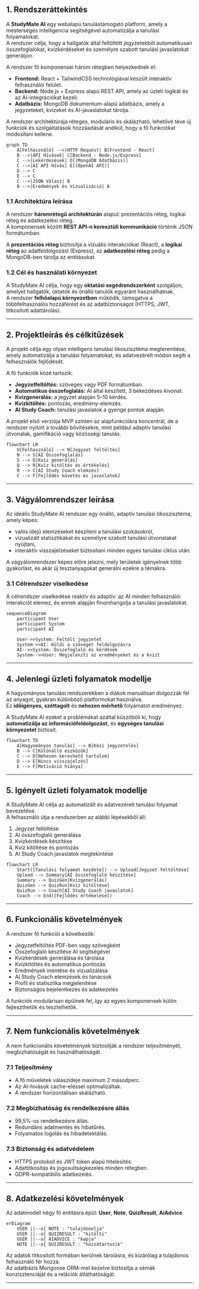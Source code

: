 
## 1. Rendszeráttekintés

A **StudyMate AI** egy webalapú tanulástámogató platform, amely a mesterséges intelligencia segítségével automatizálja a tanulási folyamatokat.  
A rendszer célja, hogy a hallgatók által feltöltött jegyzetekből automatikusan összefoglalókat, kvízkérdéseket és személyre szabott tanulási javaslatokat generáljon.

A rendszer fő komponensei három rétegben helyezkednek el:

- **Frontend:** React + TailwindCSS technológiával készült interaktív felhasználói felület.
- **Backend:** Node.js + Express alapú REST API, amely az üzleti logikát és az AI-integrációkat kezeli.
- **Adatbázis:** MongoDB dokumentum-alapú adatbázis, amely a jegyzeteket, kvízeket és AI-javaslatokat tárolja.

A rendszer architektúrája réteges, moduláris és skálázható, lehetővé téve új funkciók és szolgáltatások hozzáadását anélkül, hogy a fő funkciókat módosítani kellene.

```mermaid
graph TD
    A[Felhasználó] -->|HTTP Request| B[Frontend - React]
    B -->|API Hívások| C[Backend - Node.js/Express]
    C -->|Lekérdezések| D[(MongoDB Adatbázis)]
    C -->|AI API Hívás| E[(OpenAI API)]
    D --> C
    E --> C
    C -->|JSON Válasz| B
    B -->|Eredmények és Vizualizáció| A
```

### 1.1 Architektúra leírása

A rendszer **háromrétegű architektúrán** alapul: prezentációs réteg, logikai réteg és adatkezelési réteg.  
A komponensek között **REST API-n keresztüli kommunikáció** történik JSON formátumban.

A **prezentációs réteg** biztosítja a vizuális interakciókat (React), a **logikai réteg** az adatfeldolgozást (Express), az **adatkezelési réteg** pedig a MongoDB-ben tárolja az entitásokat.

### 1.2 Cél és használati környezet

A StudyMate AI célja, hogy egy **oktatási segédrendszerként** szolgáljon, amelyet hallgatók, oktatók és önálló tanulók egyaránt használhatnak.  
A rendszer **felhőalapú környezetben** működik, támogatva a többfelhasználós hozzáférést és az adatbiztonságot (HTTPS, JWT, titkosított adattárolás).

---

## 2. Projektleírás és célkitűzések

A projekt célja egy olyan intelligens tanulási ökoszisztéma megteremtése, amely automatizálja a tanulási folyamatokat, és adatvezérelt módon segíti a felhasználók fejlődését.

A fő funkciók közé tartozik:

- **Jegyzetfeltöltés:** szöveges vagy PDF formátumban.
- **Automatikus összefoglalás:** AI által készített, 3 bekezdéses kivonat.
- **Kvízgenerálás:** a jegyzet alapján 5–10 kérdés.
- **Kvízkitöltés:** pontozás, eredmény-elemzés.
- **AI Study Coach:** tanulási javaslatok a gyenge pontok alapján.

A projekt első verziója MVP szinten az alapfunkciókra koncentrál, de a rendszer nyitott a további bővítésekre, mint például adaptív tanulási útvonalak, gamifikáció vagy közösségi tanulás.

```mermaid
flowchart LR
    U[Felhasználó] --> N[Jegyzet feltöltés]
    N --> S[AI Összefoglalás]
    S --> Q[Kvíz generálás]
    Q --> R[Kvíz kitöltés és értékelés]
    R --> C[AI Study Coach elemzés]
    C --> F[Fejlődés követés és javaslatok]
```

---

## 3. Vágyálomrendszer leírása

Az ideális StudyMate AI rendszer egy önálló, adaptív tanulási ökoszisztéma, amely képes:

- valós idejű elemzéseket készíteni a tanulási szokásokról,
- vizualizált statisztikákat és személyre szabott tanulási útvonalakat nyújtani,
- interaktív visszajelzéseket biztosítani minden egyes tanulási ciklus után.

A vágyálomrendszer képes előre jelezni, mely területek igényelnek több gyakorlást, és akár új tesztanyagokat generálni ezekre a témákra.

### 3.1 Célrendszer viselkedése

A célrendszer viselkedése reaktív és adaptív: az AI minden felhasználói interakciót elemez, és ennek alapján finomhangolja a tanulási javaslatokat.

```mermaid
sequenceDiagram
    participant User
    participant System
    participant AI

    User->>System: Feltölt jegyzetet
    System->>AI: Küldi a szöveget feldolgozásra
    AI-->>System: Összefoglaló és kérdések
    System-->>User: Megjeleníti az eredményeket és a kvízt
```

---

## 4. Jelenlegi üzleti folyamatok modellje

A hagyományos tanulási rendszerekben a diákok manuálisan dolgozzák fel az anyagot, gyakran különböző platformokat használva.  
Ez **időigényes, széttagolt** és **nehezen mérhető** folyamatot eredményez.

A StudyMate AI ezeket a problémákat azáltal küszöböli ki, hogy **automatizálja az információfeldolgozást**, és **egységes tanulási környezetet** biztosít.

```mermaid
flowchart TD
    A[Hagyományos tanulás] --> B[Kézi jegyzetelés]
    B --> C[Különálló eszközök]
    C --> D[Nehezen kereshető tartalom]
    D --> E[Nincs visszajelzés]
    E --> F[Motiváció hiánya]
```

---

## 5. Igényelt üzleti folyamatok modellje

A StudyMate AI célja az automatizált és adatvezérelt tanulási folyamat bevezetése.  
A felhasználó útja a rendszerben az alábbi lépésekből áll:

1. Jegyzet feltöltése
2. AI összefoglaló generálása
3. Kvízkérdések készítése
4. Kvíz kitöltése és pontozás
5. AI Study Coach javaslatok megtekintése

```mermaid
flowchart LR
    Start([Tanulási folyamat kezdete]) --> Upload[Jegyzet feltöltése]
    Upload --> Summary[AI összefoglaló készítése]
    Summary --> QuizGen[Kvízgenerálás]
    QuizGen --> QuizRun[Kvíz kitöltése]
    QuizRun --> Coach[AI Study Coach javaslatok]
    Coach --> End([Fejlődés értékelése])
```

---

## 6. Funkcionális követelmények

A rendszer fő funkciói a következők:

- Jegyzetfeltöltés PDF-ben vagy szövegként
- Összefoglaló készítése AI segítségével
- Kvízkérdések generálása és tárolása
- Kvízkitöltés és automatikus pontozás
- Eredmények mentése és vizualizálása
- AI Study Coach elemzések és tanácsok
- Profil és statisztika megjelenítése
- Biztonságos bejelentkezés és adatkezelés

A funkciók modulárisan épülnek fel, így az egyes komponensek külön fejleszthetők és tesztelhetők.

---

## 7. Nem funkcionális követelmények

A nem funkcionális követelmények biztosítják a rendszer teljesítményét, megbízhatóságát és használhatóságát.

### 7.1 Teljesítmény

- A fő műveletek válaszideje maximum 2 másodperc.
- Az AI-hívások cache-eléssel optimalizáltak.
- A rendszer horizontálisan skálázható.

### 7.2 Megbízhatóság és rendelkezésre állás

- 99,5%-os rendelkezésre állás.
- Redundáns adatmentés és hibatűrés.
- Folyamatos logolás és hibadetektálás.

### 7.3 Biztonság és adatvédelem

- HTTPS protokoll és JWT token alapú hitelesítés.
- Adattitkosítás és jogosultságkezelés minden rétegben.
- GDPR-kompatibilis adatkezelés.

---

## 8. Adatkezelési követelmények

Az adatmodell négy fő entitásra épül: **User**, **Note**, **QuizResult**, **AiAdvice**.

```mermaid
erDiagram
    USER ||--o{ NOTE : "tulajdonolja"
    USER ||--o{ QUIZRESULT : "kitölti"
    USER ||--o{ AIADVICE : "kapja"
    NOTE ||--o{ QUIZRESULT : "hozzátartozik"
```

Az adatok titkosított formában kerülnek tárolásra, és kizárólag a tulajdonos felhasználó fér hozzá.  
Az adatbázis Mongoose ORM-mel kezelve biztosítja a sémák konzisztenciáját és a relációk átláthatóságát.

---